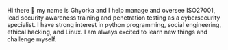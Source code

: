 Hi there 👋 my name is Ghyorka and I help manage and oversee ISO27001, lead security awareness training and penetration testing as a cybersecurity specialist. I have strong interest in python programming, social engineering, ethical hacking, and Linux. I am always excited to learn new things and challenge myself.
